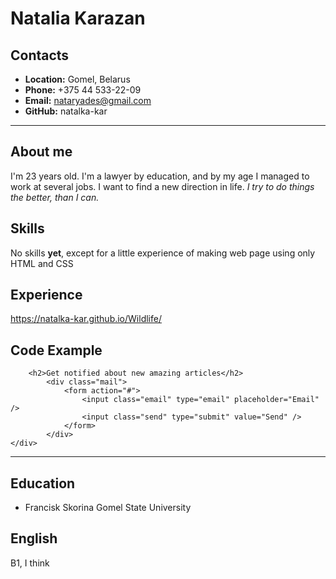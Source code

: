 # Natalia Karazan

## Contacts

- **Location:** Gomel, Belarus
- **Phone:** +375 44 533-22-09
- **Email:** nataryades@gmail.com
- **GitHub:** natalka-kar

***

## About me

I'm 23 years old. I'm a lawyer by education, and by my age I managed to work at several jobs. I want to find a new direction in life. *I try to do things the better, than I can.*

## Skills

No skills **yet**, except for a little experience of making web page using only HTML and CSS

## Experience

https://natalka-kar.github.io/Wildlife/

## Code Example

```<div class="new-articles">
    <h2>Get notified about new amazing articles</h2>
        <div class="mail">
            <form action="#">
                <input class="email" type="email" placeholder="Email" />
                <input class="send" type="submit" value="Send" />
            </form>
        </div>
</div>
```

***

## Education

* Francisk Skorina Gomel State University

## English

B1, I think